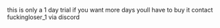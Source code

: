 this is only a 1 day trial if you want more days youll have to buy it contact fuckingloser_1 via discord
